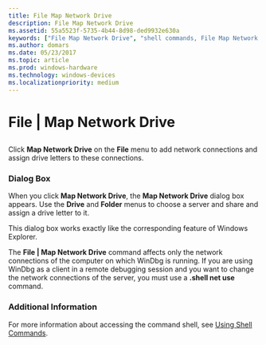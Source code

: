 ```yaml
---
title: File Map Network Drive
description: File Map Network Drive
ms.assetid: 55a5523f-5735-4b44-8d98-ded9932e630a
keywords: ["File Map Network Drive", "shell commands, File Map Network Drive"]
ms.author: domars
ms.date: 05/23/2017
ms.topic: article
ms.prod: windows-hardware
ms.technology: windows-devices
ms.localizationpriority: medium
---
```


# File | Map Network Drive


## <span id="ddk_file_map_network_drive_dbg"></span><span id="DDK_FILE_MAP_NETWORK_DRIVE_DBG"></span>


Click **Map Network Drive** on the **File** menu to add network connections and assign drive letters to these connections.

### <span id="dialog_box"></span><span id="DIALOG_BOX"></span>Dialog Box

When you click **Map Network Drive**, the **Map Network Drive** dialog box appears. Use the **Drive** and **Folder** menus to choose a server and share and assign a drive letter to it.

This dialog box works exactly like the corresponding feature of Windows Explorer.

The **File | Map Network Drive** command affects only the network connections of the computer on which WinDbg is running. If you are using WinDbg as a client in a remote debugging session and you want to change the network connections of the server, you must use a **.shell net use** command.

### <span id="additional_information"></span><span id="ADDITIONAL_INFORMATION"></span>Additional Information

For more information about accessing the command shell, see [Using Shell Commands](using-shell-commands.md).

 

 






